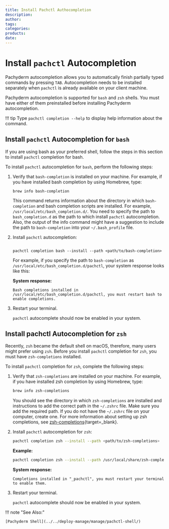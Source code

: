 ```yaml
---
title: Install Pachctl Authocompletion 
description:
author:
tags:
categories:
products:
date:
---
```


# Install `pachctl` Autocompletion

Pachyderm autocompletion allows you to automatically finish
partially typed commands by pressing `TAB`. Autocompletion needs
to be installed separately when `pachctl` is already
available on your client machine.

Pachyderm autocompletion is supported for `bash` and `zsh` shells.
You must have either of them preinstalled
before installing Pachyderm autocompletion.

!!! tip
    Type `pachctl completion --help` to display help information about
    the command.

## Install `pachctl` Autocompletion for `bash`

If you are using bash as your preferred shell, follow the steps in this
section to install `pachctl` completion for bash.

To install `pachctl` autocompletion for `bash`, perform the following steps:

1. Verify that `bash-completion` is installed on your machine.
   For example, if you have installed bash completion by using Homebrew,
   type:

   ```shell
   brew info bash-completion
   ```

   This command returns information about the directory in which
   `bash-completion` and bash completion scripts are installed.
   For example,  `/usr/local/etc/bash_completion.d/`. You need
   to specify the path to `bash_completion.d` as the path to which install
   `pachctl` autocompletion. Also, the output of the info
   command might have a suggestion to include the path to
   `bash-completion` into your `~/.bash_profile` file.

1. Install `pachctl` autocompletion:


   ```shell

   pachctl completion bash --install --path <path/to/bash-completion>
   ```

   For example, if you specify the path to `bash-completion` as
   `/usr/local/etc/bash_completion.d/pachctl`, your system response
   looks like this:

   **System response:**

   ```
   Bash completions installed in /usr/local/etc/bash_completion.d/pachctl, you must restart bash to enable completions.
   ```

1. Restart your terminal.

   `pachctl` autocomplete should now be enabled in your system.

## Install pachctl Autocompletion for `zsh`

Recently, `zsh` became the default shell on macOS, therefore, many users
might prefer using `zsh`. Before you install `pachctl` completion for `zsh`,
you must have `zsh-completions` installed.

To install `pachctl` completion for `zsh`, complete the following
steps:

1. Verify that `zsh-completions` are installed on your machine.
   For example, if you have installed zsh completion by using Homebrew,
   type:

   ```zsh
   brew info zsh-completions
   ```

   You should see the directory in which `zsh-completions` are installed
   and instructions to add the correct path in the `~/.zshrc` file. Make sure
   you add the required path. If you do not have the `~/.zshrc` file on
   your computer, create one. For more information about setting up zsh
   completions, see
   [zsh-completions](https://github.com/zsh-users/zsh-completions){target=_blank}.

1. Install `pachctl` autocompletion for `zsh`:

   ```zsh
   pachctl completion zsh --install --path <path/to/zsh-completions>
   ```

   **Example:**

   ```zsh
   pachctl completion zsh --install --path /usr/local/share/zsh-completions/_pachctl
   ```

   **System response:**

   ```
   Completions installed in "_pachctl", you must restart your terminal to enable them.
   ```

1. Restart your terminal.

   `pachctl` autocomplete should now be enabled in your system.

!!! note "See Also:"

    [Pachyderm Shell](../../deploy-manage/manage/pachctl-shell/)
